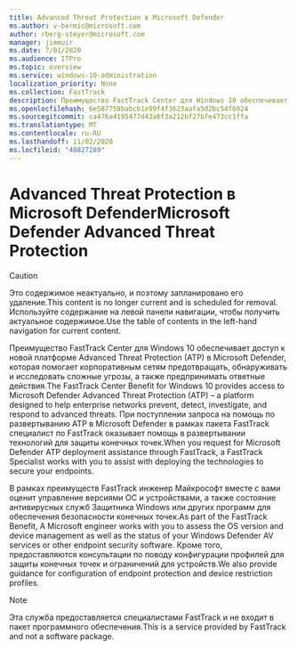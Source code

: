 ```yaml
---
title: Advanced Threat Protection в Microsoft Defender
ms.author: v-bermic@microsoft.com
author: rberg-steyer@microsoft.com
manager: jimmuir
ms.date: 7/01/2020
ms.audience: ITPro
ms.topic: overview
ms.service: windows-10-administration
localization_priority: None
ms.collection: FastTrack
description: Преимущество FastTrack Center для Windows 10 обеспечивает доступ к новой службе Advanced Threat Protection (ATP) в Microsoft Defender, которая помогает корпоративным сетям предотвращать, обнаруживать и исследовать сложные угрозы, а также предпринимать ответные действия.
ms.openlocfilehash: 6e587758babcb1e99f4f3623aafa5d2bc54f6924
ms.sourcegitcommit: ca476a4195477d43a6f3a212bf27bfe473cc1ffa
ms.translationtype: MT
ms.contentlocale: ru-RU
ms.lasthandoff: 11/02/2020
ms.locfileid: "48827289"
---
```

# <a name="microsoft-defender-advanced-threat-protection"></a><span data-ttu-id="b01db-103">Advanced Threat Protection в Microsoft Defender</span><span class="sxs-lookup"><span data-stu-id="b01db-103">Microsoft Defender Advanced Threat Protection</span></span>

> [!CAUTION]
> <span data-ttu-id="b01db-104">Это содержимое неактуально, и поэтому запланировано его удаление.</span><span class="sxs-lookup"><span data-stu-id="b01db-104">This content is no longer current and is scheduled for removal.</span></span> <span data-ttu-id="b01db-105">Используйте содержание на левой панели навигации, чтобы получить актуальное содержимое.</span><span class="sxs-lookup"><span data-stu-id="b01db-105">Use the table of contents in the left-hand navigation for current content.</span></span>

<span data-ttu-id="b01db-106">Преимущество FastTrack Center для Windows 10 обеспечивает доступ к новой платформе Advanced Threat Protection (ATP) в Microsoft Defender, которая помогает корпоративным сетям предотвращать, обнаруживать и исследовать сложные угрозы, а также предпринимать ответные действия.</span><span class="sxs-lookup"><span data-stu-id="b01db-106">The FastTrack Center Benefit for Windows 10 provides access to Microsoft Defender Advanced Threat Protection (ATP) – a platform designed to help enterprise networks prevent, detect, investigate, and respond to advanced threats.</span></span> <span data-ttu-id="b01db-107">При поступлении запроса на помощь по развертыванию ATP в Microsoft Defender в рамках пакета FastTrack специалист по FastTrack оказывает помощь в развертывании технологий для защиты конечных точек.</span><span class="sxs-lookup"><span data-stu-id="b01db-107">When you request for Microsoft Defender ATP deployment assistance through FastTrack, a FastTrack Specialist works with you to assist with deploying the technologies to secure your endpoints.</span></span>

<span data-ttu-id="b01db-108">В рамках преимуществ FastTrack инженер Майкрософт вместе с вами оценит управление версиями ОС и устройствами, а также состояние антивирусных служб Защитника Windows или других программ для обеспечения безопасности конечных точек.</span><span class="sxs-lookup"><span data-stu-id="b01db-108">As part of the FastTrack Benefit, A Microsoft engineer works with you to assess the OS version and device management as well as the status of your Windows Defender AV services or other endpoint security software.</span></span> <span data-ttu-id="b01db-109">Кроме того, предоставляются консультации по поводу конфигурации профилей для защиты конечных точек и ограничений для устройств.</span><span class="sxs-lookup"><span data-stu-id="b01db-109">We also provide guidance for configuration of endpoint protection and device restriction profiles.</span></span>  

> [!NOTE]
> <span data-ttu-id="b01db-110">Эта служба предоставляется специалистами FastTrack и не входит в пакет программного обеспечения.</span><span class="sxs-lookup"><span data-stu-id="b01db-110">This is a service provided by FastTrack and not a software package.</span></span> 

